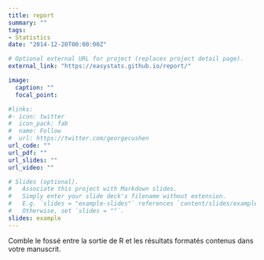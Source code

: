 ```yaml
---
title: report
summary: ""
tags:
- Statistics
date: "2014-12-20T00:00:00Z"

# Optional external URL for project (replaces project detail page).
external_link: "https://easystats.github.io/report/"

image:
  caption: ""
  focal_point:

#links:
#- icon: twitter
#  icon_pack: fab
#  name: Follow
#  url: https://twitter.com/georgecushen
url_code: ""
url_pdf: ""
url_slides: ""
url_video: ""

# Slides (optional).
#   Associate this project with Markdown slides.
#   Simply enter your slide deck's filename without extension.
#   E.g. `slides = "example-slides"` references `content/slides/example-slides.md`.
#   Otherwise, set `slides = ""`.
slides: example
---
```


Comble le fossé entre la sortie de R et les résultats formatés contenus dans votre manuscrit.
